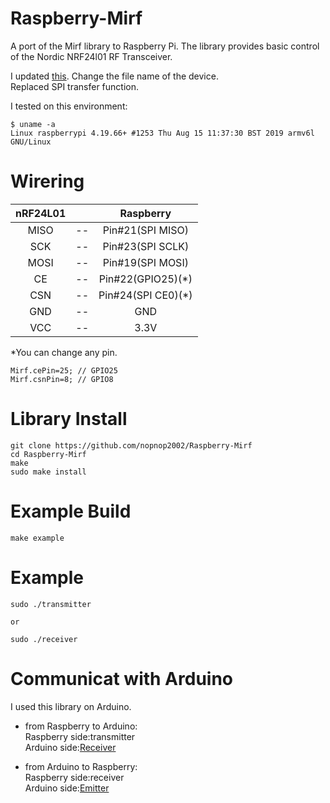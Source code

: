 # Raspberry-Mirf
A port of the Mirf library to Raspberry Pi. The library provides basic control of the Nordic NRF24l01 RF Transceiver.

I updated [this](https://github.com/dingcheng/MirfPi).
Change the file name of the device.   
Replaced SPI transfer function.   

I tested on this environment:
```
$ uname -a
Linux raspberrypi 4.19.66+ #1253 Thu Aug 15 11:37:30 BST 2019 armv6l GNU/Linux
```

# Wirering

|nRF24L01||Raspberry|
|:-:|:-:|:-:|
|MISO|--|Pin#21(SPI MISO)|
|SCK|--|Pin#23(SPI SCLK)|
|MOSI|--|Pin#19(SPI MOSI)|
|CE|--|Pin#22(GPIO25)(*)|
|CSN|--|Pin#24(SPI CE0)(*)|
|GND|--|GND|
|VCC|--|3.3V|

\*You can change any pin.   
```
Mirf.cePin=25; // GPIO25
Mirf.csnPin=8; // GPIO8
```

# Library Install
```
git clone https://github.com/nopnop2002/Raspberry-Mirf
cd Raspberry-Mirf
make
sudo make install
```

# Example Build
```
make example
```

# Example 
```
sudo ./transmitter

or 

sudo ./receiver
```

# Communicat with Arduino
I used this library on Arduino.   

- from Raspberry to Arduino:   
Raspberry side:transmitter   
Arduino side:[Receiver](https://github.com/nopnop2002/Arduino-STM32-nRF24L01/tree/master/example/Peer-to-peer%20Communication/TimeTest/Receive)

- from Arduino to Raspberry:   
Raspberry side:receiver   
Arduino side:[Emitter](https://github.com/nopnop2002/Arduino-STM32-nRF24L01/tree/master/example/Peer-to-peer%20Communication/TimeTest/Emitter)


